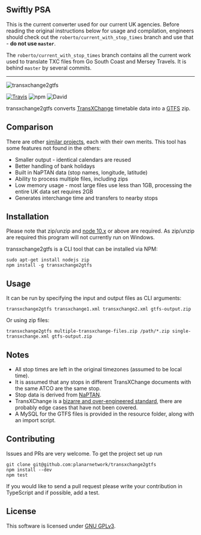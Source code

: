## Swiftly PSA

This is the current converter used for our current UK agencies. Before reading the original instructions below for usage and compilation, engineers should check out the `roberto/current_with_stop_times` branch and use that - **do not use `master`**.

The `roberto/current_with_stop_times` branch contains all the current work used to translate TXC files from Go South Coast and Mersey Travels. It is behind `master` by several commits.

----

![transxchange2gtfs](logo.png)

[![Travis](https://img.shields.io/travis/planarnetwork/transxchange2gtfs.svg?style=flat-square)](https://travis-ci.org/planarnetwork/transxchange2gtfs) ![npm](https://img.shields.io/npm/v/transxchange2gtfs.svg?style=flat-square) ![David](https://img.shields.io/david/planarnetwork/transxchange2gtfs.svg?style=flat-square)

transxchange2gtfs converts [TransXChange](http://naptan.dft.gov.uk/transxchange/index.htm) timetable data into a [GTFS](https://developers.google.com/transit/gtfs/) zip.

## Comparison

There are other [similar projects](https://github.com/search?q=transxchange+gtfs), each with their own merits. This tool has some features not found in the others:

- Smaller output - identical calendars are reused
- Better handling of bank holidays
- Built in NaPTAN data (stop names, longitude, latitude)
- Ability to process multiple files, including zips
- Low memory usage - most large files use less than 1GB, processing the entire UK data set requires 2GB
- Generates interchange time and transfers to nearby stops

## Installation

Please note that zip/unzip and [node 10.x](https://nodejs.org) or above are required. As zip/unzip are required this program will not currently run on Windows.

transxchange2gtfs is a CLI tool that can be installed via NPM:

```
sudo apt-get install nodejs zip
npm install -g transxchange2gtfs
```

## Usage

It can be run by specifying the input and output files as CLI arguments:

```
transxchange2gtfs transxchange1.xml transxchange2.xml gtfs-output.zip
```

Or using zip files:

```
transxchange2gtfs multiple-transxchange-files.zip /path/*.zip single-transxchange.xml gtfs-output.zip
```

## Notes

- All stop times are left in the original timezones (assumed to be local time).
- It is assumed that any stops in different TransXChange documents with the same ATCO are the same stop.
- Stop data is derived from [NaPTAN](http://naptan.app.dft.gov.uk/datarequest/help).
- TransXChange is a [bizarre and over-engineered standard](http://naptan.dft.gov.uk/transxchange/training/EBSR/EBSR%20Training%20Toolkit%20v1.0/3%20Resources/Guides/TransXChange%20Schema%20Guide-2.1-v-44.pdf), there are probably edge cases that have not been covered.
- A MySQL for the GTFS files is provided in the resource folder, along with an import script.  

## Contributing

Issues and PRs are very welcome. To get the project set up run

```
git clone git@github.com:planarnetwork/transxchange2gtfs
npm install --dev
npm test
```

If you would like to send a pull request please write your contribution in TypeScript and if possible, add a test.

## License

This software is licensed under [GNU GPLv3](https://www.gnu.org/licenses/gpl-3.0.en.html).

